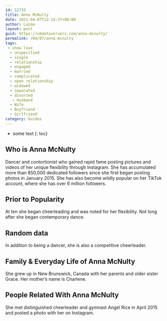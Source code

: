 ```yaml
---
id: 12733
title: Anna McNulty
date: 2021-04-07T12:14:37+00:00
author: Laima
layout: post
guid: https://ukdataservers.com/anna-mcnulty/
permalink: /04/07/anna-mcnulty
tags:
 - show love
  - unspecified
  - single
  - relationship
  - engaged
  - married
  - complicated
  - open relationship
  - widowed
  - separated
  - divorced
   - Husband
  - Wife
  - Boyfriend
  - Girlfriend
category: Guides
---
```


* some text
{: toc}


## Who is Anna McNulty
                  
                  
                  
Dancer and contortionist who gained rapid fame posting pictures and videos of her unique flexibility through Instagram. She has accumulated more than 850,000 dedicated followers since she first began posting photos in January 2015. She has also become wildly popular on her TikTok account, where she has over 6 million followers.
                  
              
            
              
            
                
                
                
## Prior to Popularity
                  
                  
                  
At ten she began cheerleading and was noted for her flexibility. Not long after she began contemporary dance.
                  
              
            
              
            
                
                
                
## Random data
                  
                  
                  
In addition to being a dancer, she is also a competitive cheerleader.
                  
              
            
              
            
                
                
                
## Family & Everyday Life of Anna McNulty
                  
                  
                  
She grew up in New Brunswick, Canada with her parents and older sister Grace. Her mother&#8217;s name is Charlene.
                  
              
            
              
            
                
                
                
## People Related With Anna McNulty
                  
                  
                  
She met distinguished cheerleader and gymnast Angel Rice in April 2015 and posted a photo with her on Instagram.
                  
              
            
              
            
                
              
            
              
              
            
            
              
            
          
          
          